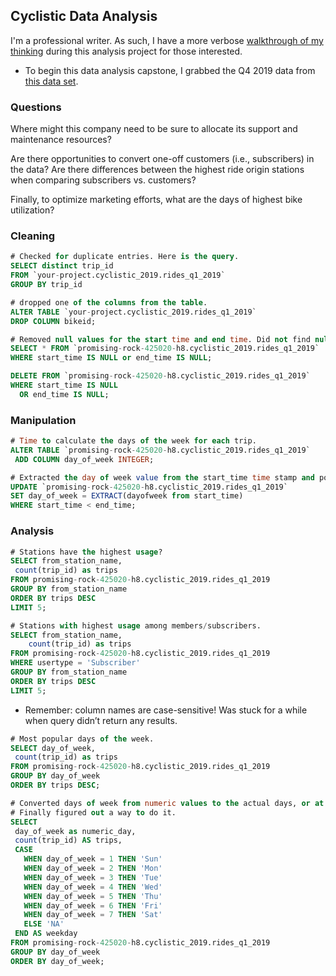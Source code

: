 ## Cyclistic Data Analysis

I'm a professional writer. As such, I have a more verbose [walkthrough of my thinking](https://docs.google.com/document/d/1TJh7n6wp2OoD5BLZqpVwCtvDQYmGWW2nXmEgKdBO1nA/edit?usp=sharing)
during this analysis project for those interested.

- To begin this data analysis capstone, I grabbed the Q4 2019 data from [this data set](https://divvy-tripdata.s3.amazonaws.com/index.html).

### Questions
Where might this company need to be sure to allocate its support and maintenance resources?

Are there opportunities to convert one-off customers (i.e., subscribers) in the data? Are there differences between the highest ride origin stations when comparing subscribers vs. customers?

Finally, to optimize marketing efforts, what are the days of highest bike utilization?

### Cleaning

```sql
# Checked for duplicate entries. Here is the query.
SELECT distinct trip_id
FROM `your-project.cyclistic_2019.rides_q1_2019`
GROUP BY trip_id

# dropped one of the columns from the table.
ALTER TABLE `your-project.cyclistic_2019.rides_q1_2019`
DROP COLUMN bikeid;

# Removed null values for the start time and end time. Did not find null values.
SELECT * FROM `promising-rock-425020-h8.cyclistic_2019.rides_q1_2019` 
WHERE start_time IS NULL or end_time IS NULL;

DELETE FROM `promising-rock-425020-h8.cyclistic_2019.rides_q1_2019`
WHERE start_time IS NULL
  OR end_time IS NULL;
```

### Manipulation

```sql
# Time to calculate the days of the week for each trip.
ALTER TABLE `promising-rock-425020-h8.cyclistic_2019.rides_q1_2019`
 ADD COLUMN day_of_week INTEGER;

# Extracted the day of week value from the start_time time stamp and populated the day_of_week column.
UPDATE `promising-rock-425020-h8.cyclistic_2019.rides_q1_2019`
SET day_of_week = EXTRACT(dayofweek from start_time)
WHERE start_time < end_time;
```

### Analysis

```sql
# Stations have the highest usage?
SELECT from_station_name,
 count(trip_id) as trips
FROM promising-rock-425020-h8.cyclistic_2019.rides_q1_2019
GROUP BY from_station_name
ORDER BY trips DESC
LIMIT 5;

# Stations with highest usage among members/subscribers.
SELECT from_station_name,
	count(trip_id) as trips
FROM promising-rock-425020-h8.cyclistic_2019.rides_q1_2019
WHERE usertype = 'Subscriber'
GROUP BY from_station_name
ORDER BY trips DESC
LIMIT 5;
```

- Remember: column names are case-sensitive! Was stuck for a while when query didn’t return any results.

```sql
# Most popular days of the week.
SELECT day_of_week,
 count(trip_id) as trips
FROM promising-rock-425020-h8.cyclistic_2019.rides_q1_2019
GROUP BY day_of_week
ORDER BY trips DESC;

# Converted days of week from numeric values to the actual days, or at least the abbreviations. 
# Finally figured out a way to do it.
SELECT
 day_of_week as numeric_day,
 count(trip_id) AS trips,
 CASE
   WHEN day_of_week = 1 THEN 'Sun'
   WHEN day_of_week = 2 THEN 'Mon'
   WHEN day_of_week = 3 THEN 'Tue'
   WHEN day_of_week = 4 THEN 'Wed'
   WHEN day_of_week = 5 THEN 'Thu'
   WHEN day_of_week = 6 THEN 'Fri'
   WHEN day_of_week = 7 THEN 'Sat'
   ELSE 'NA'
 END AS weekday
FROM promising-rock-425020-h8.cyclistic_2019.rides_q1_2019
GROUP BY day_of_week
ORDER BY day_of_week;
```
